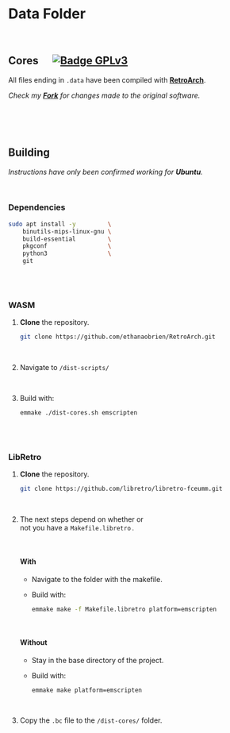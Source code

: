 # Data Folder

<br>

## Cores    [![Badge GPLv3]][GPLv3]

All files ending in `.data` have been compiled with **[RetroArch]**.

*Check my **[Fork]** for changes made to the original software.*

<br>
<br>
<br>

## Building

*Instructions have only been confirmed working for **Ubuntu**.*

<br>

### Dependencies

```sh
sudo apt install -y         \
    binutils-mips-linux-gnu \
    build-essential         \
    pkgconf                 \
    python3                 \
    git 
```

<br>
<br>

### WASM

1. **Clone** the repository.

    ```sh
    git clone https://github.com/ethanaobrien/RetroArch.git
    ```
    
<br>    

2. Navigate to `/dist-scripts/`

<br>

3. Build with:

    ```sh
    emmake ./dist-cores.sh emscripten
    ```

<br>
<br>

### LibRetro

1. **Clone** the repository.

    ```sh
    git clone https://github.com/libretro/libretro-fceumm.git
    ```

<br>

2. The next steps depend on whether or <br>
   not you have a `Makefile.libretro` .
   
   <br>
   
   #### With
   
   - Navigate to the folder with the makefile.
   
   - Build with:
   
       ```sh
       emmake make -f Makefile.libretro platform=emscripten
       ```
   
   <br>
   
   #### Without
   
   - Stay in the base directory of the project.
   
   - Build with:
   
       ```sh
       emmake make platform=emscripten
       ```

<br>

3. Copy the `.bc` file to the `/dist-cores/` folder.

<br>


<!----------------------------------------------------------------------------->

[RetroArch]: https://github.com/libretro/RetroArch
[Fork]: https://github.com/ethanaobrien/RetroArch

[Badge GPLv3]: https://img.shields.io/badge/License-GPL_3-blue.svg?style=flat
[GPLv3]: cores/LICENSE
